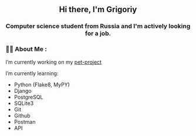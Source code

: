 <h2 align="center">Hi there, I'm Grigoriy</a> 
<h3 align="center">Computer science student from Russia and I'm actively looking for a job.</h3>

### :man_technologist: About Me :

I’m currently working on my [pet-project](https://github.com/forgitaccaunt/vault_98)

I’m currently learning:
- Python (Flake8, MyPY)
- Django
- PostgreSQL
- SQLite3
- Git
- Github
- Postman
- API

